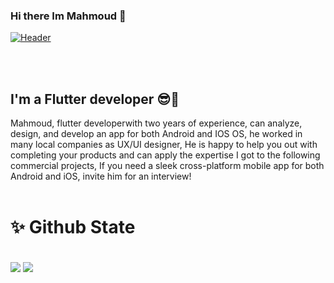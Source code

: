 ### Hi there Im Mahmoud 👋

<p><a target="_blank" rel="noopener noreferrer" href="https://user-images.githubusercontent.com/41232970/116540063-56fe7200-a8f2-11eb-83cb-a7537363da94.gif">
  <img align="center" src="https://cdn.dribbble.com/users/962321/screenshots/2788167/gif_13.gif" alt="Header" title="Header" style="max-width:100%;"></a></p>

<br/><br/>


## I'm a Flutter developer 😎🖤
Mahmoud, flutter developerwith two years of experience, can analyze, design, and develop an app for both Android and IOS OS, he worked in many local companies as UX/UI designer,
He is happy to help you out with completing your products and can apply the expertise I got to the following commercial projects, If you need a sleek cross-platform mobile app for both Android and iOS, invite him for an interview!
<br/><br/>
# ✨ Github State
<br/>
  <img align="center" src="https://github-readme-stats.vercel.app/api?username=ma7moudk3&theme=onedark" />
  <img align="center" src="https://github-readme-stats.vercel.app/api/top-langs/?username=ma7moudk3&theme=onedark" />


<!--
**ma7moudk3/ma7moudk3** is a ✨ _special_ ✨ repository because its `README.md` (this file) appears on your GitHub profile.

Here are some ideas to get you started:

- 🔭 I’m currently working on ...
- 🌱 I’m currently learning ...
- 👯 I’m looking to collaborate on ...
- 🤔 I’m looking for help with ...
- 💬 Ask me about ...
- 📫 How to reach me: ...
- 😄 Pronouns: ...
- ⚡ Fun fact: ...
-->
